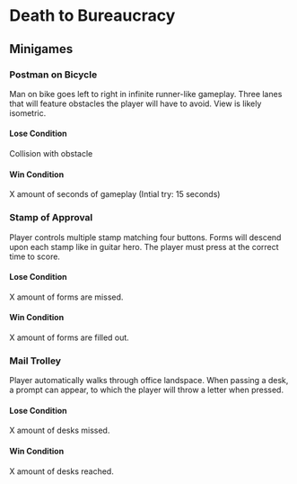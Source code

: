 # Death to Bureaucracy

## Minigames

### Postman on Bicycle

Man on bike goes left to right in infinite runner-like gameplay. Three lanes that will feature obstacles the player will have to avoid. View is likely isometric.

#### Lose Condition

Collision with obstacle

#### Win Condition

X amount of seconds of gameplay (Intial try: 15 seconds)

### Stamp of Approval

Player controls multiple stamp matching four buttons. Forms will descend upon each stamp like in guitar hero. The player must press at the correct time to score.

#### Lose Condition

X amount of forms are missed.

#### Win Condition

X amount of forms are filled out.

### Mail Trolley

Player automatically walks through office landspace. When passing a desk, a prompt can appear, to which the player will throw a letter when pressed.

#### Lose Condition

X amount of desks missed.

#### Win Condition

X amount of desks reached.
